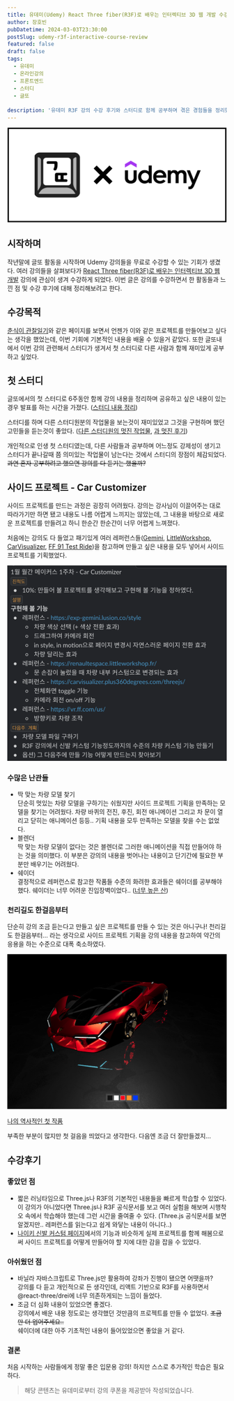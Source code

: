```yaml
---
title: 유데미(Udemy) React Three fiber(R3F)로 배우는 인터렉티브 3D 웹 개발 수강 후기
author: 장호빈
pubDatetime: 2024-03-03T23:30:00
postSlug: udemy-r3f-interactive-course-review
featured: false
draft: false
tags:
  - 유데미
  - 온라인강의
  - 프론트엔드
  - 스터디
  - 글또

description: '유데미 R3F 강의 수강 후기와 스터디로 함께 공부하며 겪은 경험들을 정리했다.'
---
```


![글또 X 유데미](./images/geulttoxudemy.png)

## 시작하며

작년말에 글또 활동을 시작하며 Udemy 강의들을 무료로 수강할 수 있는 기회가 생겼다. 여러 강의들을 살펴보다가 [React Three fiber(R3F)로 배우는 인터렉티브 3D 웹 개발](https://www.udemy.com/course/react-three-fiber-r3f/) 강의에 관심이 생겨 수강하게 되었다. 이번 글은 강의를 수강하면서 한 활동들과 느낀 점 및 수강 후기에 대해 정리해보려고 한다.

## 수강목적

[춘식이 관찰일기](https://www.choonsikdiary.com/)와 같은 페이지를 보면서 언젠가 이와 같은 프로젝트를 만들어보고 싶다는 생각을 했었는데, 이번 기회에 기본적인 내용을 배울 수 있을거 같았다. 또한 글또내에서 이번 강의 관련해서 스터디가 생겨서 첫 스터디로 다른 사람과 함께 재미있게 공부하고 싶었다.

## 첫 스터디

글또에서의 첫 스터디로 6주동안 함께 강의 내용을 정리하며 공유하고 싶은 내용이 있는 경우 발표를 하는 시간을 가졌다. ([스터디 내용 정리](https://janghobin.notion.site/c56760191122411f99ada0f1c152fa1b))

스터디를 하며 다른 스터디원분의 작업물을 보는것이 재미있었고 그것을 구현하며 했던 고민들을 듣는것이 좋았다. ([다른 스터디원의 멋진 작업물](https://prepare-assignment-test.vercel.app/), [과 멋진 후기](https://velog.io/@blcklamb/%ED%86%A0%EC%8A%A4%ED%8E%98%EC%9D%B4%EC%8A%A4%EB%A5%BC-%ED%81%B4%EB%A1%A0%EC%BD%94%EB%94%A9-%ED%95%B4%EB%B3%B4%EC%9E%90))

개인적으로 인생 첫 스터디였는데, 다른 사람들과 공부하며 어느정도 강제성이 생기고 스터디가 끝나갈때 쯤 의미있는 작업물이 남는다는 것에서 스터디의 장점이 체감되었다. ~~과연 혼자 공부하려고 했으면 강의를 다 듣기는 했을까?~~

## 사이드 프로젝트 - Car Customizer

사이드 프로젝트를 만드는 과정은 굉장히 어려웠다. 강의는 강사님이 이끌어주는 대로 따라가기만 하면 됐고 내용도 나름 어렵게 느끼지는 않았는데, 그 내용을 바탕으로 새로운 프로젝트를 만들려고 하니 한순간 한순간이 너무 어렵게 느껴졌다.

처음에는 강의도 다 들었고 패기있게 여러 레퍼런스들([Gemini](https://exp-gemini.lusion.co/style), [LittleWorkshop](https://renaultespace.littleworkshop.fr/), [CarVisualizer](https://carvisualizer.plus360degrees.com/threejs/), [FF 91 Test Ride](https://vr.ff.com/us/))을 참고하며 만들고 싶은 내용을 모두 넣어서 사이드 프로젝트를 기획했었다.

![첫 기획 내용](./images/first-plan.png)

### 수많은 난관들

- 딱 맞는 차량 모델 찾기  
  단순히 멋있는 차량 모델을 구하기는 쉬웠지만 사이드 프로젝트 기획을 만족하는 모델을 찾기는 어려웠다. 차량 바퀴의 전진, 후진, 회전 애니메이션 그리고 차 문이 열리고 닫히는 애니메이션 등등.. 기획 내용을 모두 만족하는 모델을 찾을 수는 없었다.
- 블렌더  
  딱 맞는 차량 모델이 없다는 것은 블렌더로 그러한 애니메이션을 직접 만들어야 하는 것을 의미했다. 이 부분은 강의의 내용을 벗어나는 내용이고 단기간에 필요한 부분만 배우기는 어려웠다.
- 쉐이더  
  결정적으로 레퍼런스로 참고한 작품들 수준의 화려한 효과들은 쉐이더를 공부해야 했다. 쉐이더는 너무 어려운 진입장벽이었다.. ([너무 높은 산](https://thebookofshaders.com/))

### 천리길도 한걸음부터

단순히 강의 조금 듣는다고 만들고 싶은 프로젝트를 만들 수 있는 것은 아니구나! 천리길도 한걸음부터... 라는 생각으로 사이드 프로젝트 기획을 강의 내용을 참고하여 약간의 응용을 하는 수준으로 대폭 축소하였다.

![작품 미리보기](./images/side-project-preview.png)

[나의 역사적인 첫 작품](https://car-customizer.pages.dev/)

부족한 부분이 많지만 첫 걸음을 띄었다고 생각한다. 다음엔 조금 더 잘만들겠지...

## 수강후기

### 좋았던 점

- 짧은 러닝타임으로 Three.js나 R3F의 기본적인 내용들을 빠르게 학습할 수 있었다.  
  이 강의가 아니었다면 Three.js나 R3F 공식문서를 보고 여러 실험을 해보며 시행착오 속에서 학습해야 했는데 그런 시간을 줄여줄 수 있다. (Three.js 공식문서를 보면 알겠지만.. 레퍼런스를 읽는다고 쉽게 와닿는 내용이 아니다..)
- [나이키 신발 커스텀 페이지](https://www.nike.com/u/custom-nike-dunk-high-by-you-shoes-10001796/7687279580#Builder)에서의 기능과 비슷하게 실제 프로젝트를 함께 해봄으로써 사이드 프로젝트를 어떻게 만들어야 할 지에 대한 감을 잡을 수 있었다.

### 아쉬웠던 점

- 바닐라 자바스크립트로 Three.js만 활용하여 강좌가 진행이 됐으면 어땟을까?  
  강의를 다 듣고 개인적으로 든 생각인데, 리액트 기반으로 R3F를 사용하면서 @react-three/drei에 너무 의존하게되는 느낌이 들었다.
- 조금 더 심화 내용이 있었으면 좋겠다.  
  강의에서 배운 내용 정도로는 생각했던 것만큼의 프로젝트를 만들 수 없었다. ~~조금만 더 업어주세요..~~  
  쉐이더에 대한 아주 기초적인 내용이 들어있었으면 좋았을 거 같다.

### 결론

처음 시작하는 사람들에게 정말 좋은 입문용 강의! 하지만 스스로 추가적인 학습은 필요하다.

> 해당 콘텐츠는 유데미로부터 강의 쿠폰을 제공받아 작성되었습니다.
